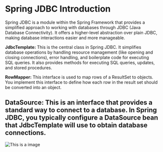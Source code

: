 # Spring JDBC Introduction

Spring JDBC is a module within the Spring Framework that provides a simplified approach to working with databases through JDBC (Java Database Connectivity). It offers a higher-level abstraction over plain JDBC, making database interactions easier and more manageable.

**JdbcTemplate:** This is the central class in Spring JDBC. It simplifies database operations by handling resource management (like opening and closing connections), error handling, and boilerplate code for executing SQL queries. It also provides methods for executing SQL queries, updates, and stored procedures.

**RowMapper:** This interface is used to map rows of a ResultSet to objects. You implement this interface to define how each row in the result set should be converted into an object.

**DataSource:** This is an interface that provides a standard way to connect to a database. In Spring JDBC, you typically configure a DataSource bean that JdbcTemplate will use to obtain database connections.
---
![This is a image]()
